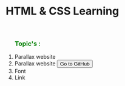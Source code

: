 # HTML & CSS Learning 
<br>
<ol><h3 style="color: Green">Topic's :</h3>
    <li herf="https://github.com/swapnilpatil0655/Learnings/tree/main/HTML%20%26%20CSS/Parallax%20website">Parallax website</li>
    <li>
            Parallax website
            <button onclick="window.location.href='https://github.com/swapnilpatil0655/Learnings/tree/main/HTML%20%26%20CSS/Parallax%20website'">Go to GitHub</button>
        </li>
    <li>Font</li>
    <li>Link</li>
</ol>

